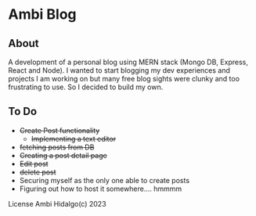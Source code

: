 # Ambi Blog


## About

A development of a personal blog using MERN stack (Mongo DB, Express, React and Node). I wanted to start blogging my dev experiences and projects I am working on but many free blog sights were clunky and too frustrating to use. So I decided to build my own.


## To Do
  * ~~Create Post functionality~~
    * ~~Implementing a text editor~~ 
  * ~~fetching posts from DB~~
  * ~~Creating a post detail page~~
  * ~~Edit post~~
  * ~~delete post~~
  * Securing myself as the only one able to create posts
  * Figuring out how to host it somewhere.... hmmmm

License Ambi Hidalgo(c) 2023